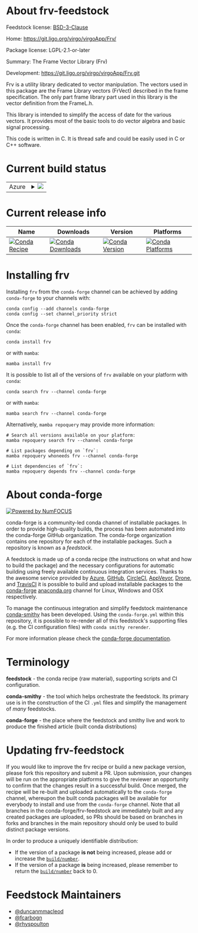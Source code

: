 About frv-feedstock
===================

Feedstock license: [BSD-3-Clause](https://github.com/conda-forge/frv-feedstock/blob/main/LICENSE.txt)

Home: https://git.ligo.org/virgo/virgoApp/Frv/

Package license: LGPL-2.1-or-later

Summary: The Frame Vector Library (Frv)

Development: https://git.ligo.org/virgo/virgoApp/Frv.git

Frv is a utility library dedicated to vector manipulation.
The vectors used in this package are the Frame Library vectors (FrVect)
described in the frame specification.
The only part frame library part used in this library is the vector
definition from the FrameL.h.

This library is intended to simplify the access of date for the various
vectors.
It provides most of the basic tools to do vector algebra and basic signal
processing.

This code is written in C. It is thread safe and could be easily used in C
or C++ software.


Current build status
====================


<table>
    
  <tr>
    <td>Azure</td>
    <td>
      <details>
        <summary>
          <a href="https://dev.azure.com/conda-forge/feedstock-builds/_build/latest?definitionId=12382&branchName=main">
            <img src="https://dev.azure.com/conda-forge/feedstock-builds/_apis/build/status/frv-feedstock?branchName=main">
          </a>
        </summary>
        <table>
          <thead><tr><th>Variant</th><th>Status</th></tr></thead>
          <tbody><tr>
              <td>linux_64</td>
              <td>
                <a href="https://dev.azure.com/conda-forge/feedstock-builds/_build/latest?definitionId=12382&branchName=main">
                  <img src="https://dev.azure.com/conda-forge/feedstock-builds/_apis/build/status/frv-feedstock?branchName=main&jobName=linux&configuration=linux%20linux_64_" alt="variant">
                </a>
              </td>
            </tr><tr>
              <td>osx_64</td>
              <td>
                <a href="https://dev.azure.com/conda-forge/feedstock-builds/_build/latest?definitionId=12382&branchName=main">
                  <img src="https://dev.azure.com/conda-forge/feedstock-builds/_apis/build/status/frv-feedstock?branchName=main&jobName=osx&configuration=osx%20osx_64_" alt="variant">
                </a>
              </td>
            </tr><tr>
              <td>win_64</td>
              <td>
                <a href="https://dev.azure.com/conda-forge/feedstock-builds/_build/latest?definitionId=12382&branchName=main">
                  <img src="https://dev.azure.com/conda-forge/feedstock-builds/_apis/build/status/frv-feedstock?branchName=main&jobName=win&configuration=win%20win_64_" alt="variant">
                </a>
              </td>
            </tr>
          </tbody>
        </table>
      </details>
    </td>
  </tr>
</table>

Current release info
====================

| Name | Downloads | Version | Platforms |
| --- | --- | --- | --- |
| [![Conda Recipe](https://img.shields.io/badge/recipe-frv-green.svg)](https://anaconda.org/conda-forge/frv) | [![Conda Downloads](https://img.shields.io/conda/dn/conda-forge/frv.svg)](https://anaconda.org/conda-forge/frv) | [![Conda Version](https://img.shields.io/conda/vn/conda-forge/frv.svg)](https://anaconda.org/conda-forge/frv) | [![Conda Platforms](https://img.shields.io/conda/pn/conda-forge/frv.svg)](https://anaconda.org/conda-forge/frv) |

Installing frv
==============

Installing `frv` from the `conda-forge` channel can be achieved by adding `conda-forge` to your channels with:

```
conda config --add channels conda-forge
conda config --set channel_priority strict
```

Once the `conda-forge` channel has been enabled, `frv` can be installed with `conda`:

```
conda install frv
```

or with `mamba`:

```
mamba install frv
```

It is possible to list all of the versions of `frv` available on your platform with `conda`:

```
conda search frv --channel conda-forge
```

or with `mamba`:

```
mamba search frv --channel conda-forge
```

Alternatively, `mamba repoquery` may provide more information:

```
# Search all versions available on your platform:
mamba repoquery search frv --channel conda-forge

# List packages depending on `frv`:
mamba repoquery whoneeds frv --channel conda-forge

# List dependencies of `frv`:
mamba repoquery depends frv --channel conda-forge
```


About conda-forge
=================

[![Powered by
NumFOCUS](https://img.shields.io/badge/powered%20by-NumFOCUS-orange.svg?style=flat&colorA=E1523D&colorB=007D8A)](https://numfocus.org)

conda-forge is a community-led conda channel of installable packages.
In order to provide high-quality builds, the process has been automated into the
conda-forge GitHub organization. The conda-forge organization contains one repository
for each of the installable packages. Such a repository is known as a *feedstock*.

A feedstock is made up of a conda recipe (the instructions on what and how to build
the package) and the necessary configurations for automatic building using freely
available continuous integration services. Thanks to the awesome service provided by
[Azure](https://azure.microsoft.com/en-us/services/devops/), [GitHub](https://github.com/),
[CircleCI](https://circleci.com/), [AppVeyor](https://www.appveyor.com/),
[Drone](https://cloud.drone.io/welcome), and [TravisCI](https://travis-ci.com/)
it is possible to build and upload installable packages to the
[conda-forge](https://anaconda.org/conda-forge) [anaconda.org](https://anaconda.org/)
channel for Linux, Windows and OSX respectively.

To manage the continuous integration and simplify feedstock maintenance
[conda-smithy](https://github.com/conda-forge/conda-smithy) has been developed.
Using the ``conda-forge.yml`` within this repository, it is possible to re-render all of
this feedstock's supporting files (e.g. the CI configuration files) with ``conda smithy rerender``.

For more information please check the [conda-forge documentation](https://conda-forge.org/docs/).

Terminology
===========

**feedstock** - the conda recipe (raw material), supporting scripts and CI configuration.

**conda-smithy** - the tool which helps orchestrate the feedstock.
                   Its primary use is in the construction of the CI ``.yml`` files
                   and simplify the management of *many* feedstocks.

**conda-forge** - the place where the feedstock and smithy live and work to
                  produce the finished article (built conda distributions)


Updating frv-feedstock
======================

If you would like to improve the frv recipe or build a new
package version, please fork this repository and submit a PR. Upon submission,
your changes will be run on the appropriate platforms to give the reviewer an
opportunity to confirm that the changes result in a successful build. Once
merged, the recipe will be re-built and uploaded automatically to the
`conda-forge` channel, whereupon the built conda packages will be available for
everybody to install and use from the `conda-forge` channel.
Note that all branches in the conda-forge/frv-feedstock are
immediately built and any created packages are uploaded, so PRs should be based
on branches in forks and branches in the main repository should only be used to
build distinct package versions.

In order to produce a uniquely identifiable distribution:
 * If the version of a package **is not** being increased, please add or increase
   the [``build/number``](https://docs.conda.io/projects/conda-build/en/latest/resources/define-metadata.html#build-number-and-string).
 * If the version of a package **is** being increased, please remember to return
   the [``build/number``](https://docs.conda.io/projects/conda-build/en/latest/resources/define-metadata.html#build-number-and-string)
   back to 0.

Feedstock Maintainers
=====================

* [@duncanmmacleod](https://github.com/duncanmmacleod/)
* [@fcarbogn](https://github.com/fcarbogn/)
* [@rhyspoulton](https://github.com/rhyspoulton/)

